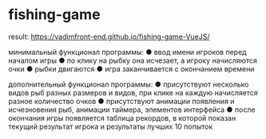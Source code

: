 # fishing-game

result: https://vadimfront-end.github.io/fishing-game-VueJS/

минимальный функционал программы:
●	ввод имени игроков перед началом игры
●	по клику на рыбку она исчезает, а игроку начисляются очки
●	рыбки двигаются
●	игра заканчивается с окончанием времени

дополнительный функционал программы:
●	присутствуют несколько видов рыб разных размеров и видов, при клике на каждую начисляется разное количество очков
●	присутствуют анимации появления и исчезновения рыб, анимации таймера, элементов интерфейса
●	после окончания игры появляется таблица рекордов, в которой показан текущий результат игрока и результаты лучших 10 попыток


 
